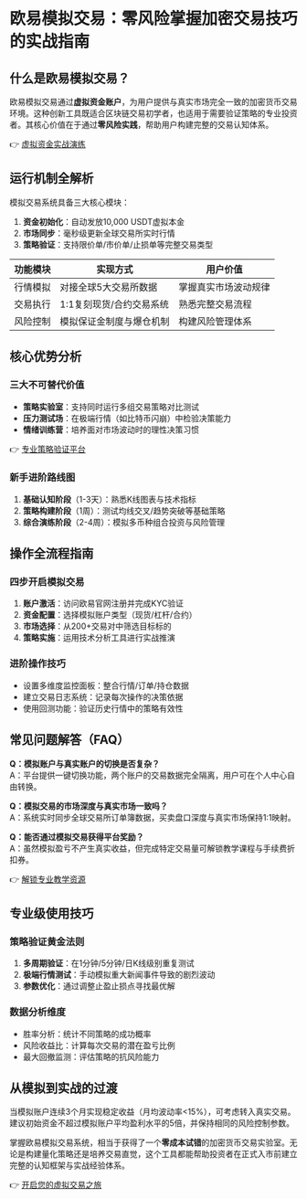 # 欧易模拟交易：零风险掌握加密交易技巧的实战指南

## 什么是欧易模拟交易？
欧易模拟交易通过**虚拟资金账户**，为用户提供与真实市场完全一致的加密货币交易环境。这种创新工具既适合区块链交易初学者，也适用于需要验证策略的专业投资者。其核心价值在于通过**零风险实践**，帮助用户构建完整的交易认知体系。

👉 [虚拟资金实战演练](https://bit.ly/okx_welcome)

## 运行机制全解析
模拟交易系统具备三大核心模块：
1. **资金初始化**：自动发放10,000 USDT虚拟本金
2. **市场同步**：毫秒级更新全球交易所实时行情
3. **策略验证**：支持限价单/市价单/止损单等完整交易类型

| 功能模块       | 实现方式                 | 用户价值               |
|----------------|--------------------------|------------------------|
| 行情模拟       | 对接全球5大交易所数据    | 掌握真实市场波动规律   |
| 交易执行       | 1:1复刻现货/合约交易系统 | 熟悉完整交易流程       |
| 风险控制       | 模拟保证金制度与爆仓机制 | 构建风险管理体系       |

## 核心优势分析
### 三大不可替代价值
- **策略实验室**：支持同时运行多组交易策略对比测试
- **压力测试场**：在极端行情（如比特币闪崩）中检验决策能力
- **情绪训练营**：培养面对市场波动时的理性决策习惯

👉 [专业策略验证平台](https://bit.ly/okx_welcome)

### 新手进阶路线图
1. **基础认知阶段**（1-3天）：熟悉K线图表与技术指标
2. **策略构建阶段**（1周）：测试均线交叉/趋势突破等基础策略
3. **综合演练阶段**（2-4周）：模拟多币种组合投资与风险管理

## 操作全流程指南
### 四步开启模拟交易
1. **账户激活**：访问欧易官网注册并完成KYC验证
2. **资金配置**：选择模拟账户类型（现货/杠杆/合约）
3. **市场选择**：从200+交易对中筛选目标标的
4. **策略实施**：运用技术分析工具进行实战推演

### 进阶操作技巧
- 设置多维度监控面板：整合行情/订单/持仓数据
- 建立交易日志系统：记录每次操作的决策依据
- 使用回测功能：验证历史行情中的策略有效性

## 常见问题解答（FAQ）
**Q：模拟账户与真实账户的切换是否复杂？**  
A：平台提供一键切换功能，两个账户的交易数据完全隔离，用户可在个人中心自由转换。

**Q：模拟交易的市场深度与真实市场一致吗？**  
A：系统实时同步全球交易所订单簿数据，买卖盘口深度与真实市场保持1:1映射。

**Q：能否通过模拟交易获得平台奖励？**  
A：虽然模拟盈亏不产生真实收益，但完成特定交易量可解锁教学课程与手续费折扣券。

👉 [解锁专业教学资源](https://bit.ly/okx_welcome)

## 专业级使用技巧
### 策略验证黄金法则
1. **多周期验证**：在1分钟/5分钟/日K线级别重复测试
2. **极端行情测试**：手动模拟重大新闻事件导致的剧烈波动
3. **参数优化**：通过调整止盈止损点寻找最优解

### 数据分析维度
- 胜率分析：统计不同策略的成功概率
- 风险收益比：计算每次交易的潜在盈亏比例
- 最大回撤监测：评估策略的抗风险能力

## 从模拟到实战的过渡
当模拟账户连续3个月实现稳定收益（月均波动率<15%），可考虑转入真实交易。建议初始资金不超过模拟账户平均盈利水平的5倍，并保持相同的风险控制参数。

掌握欧易模拟交易系统，相当于获得了一个**零成本试错**的加密货币交易实验室。无论是构建量化策略还是培养交易直觉，这个工具都能帮助投资者在正式入市前建立完整的认知框架与实战经验体系。

👉 [开启您的虚拟交易之旅](https://bit.ly/okx_welcome)